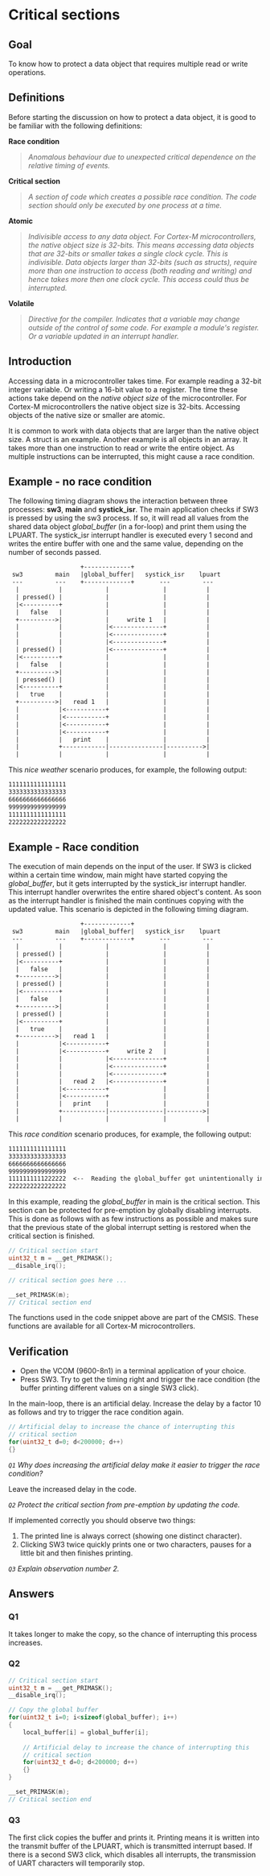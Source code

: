 # Critical sections

## Goal

To know how to protect a data object that requires multiple read or write operations.

## Definitions

Before starting the discussion on how to protect a data object, it is good to be familiar with the following definitions:

**Race condition**
> *Anomalous behaviour due to unexpected critical dependence on the relative timing of events.*

**Critical section**
> *A section of code which creates a possible race condition. The code section should only be executed by one process at a time.*

**Atomic**
> *Indivisible access to any data object. For Cortex-M microcontrollers, the native object size is 32-bits. This means accessing data objects that are 32-bits or smaller takes a single clock cycle. This is indivisible. Data objects larger than 32-bits (such as structs), require more than one instruction to access (both reading and writing) and hence takes more then one clock cycle. This access could thus be interrupted.*

**Volatile**
> *Directive for the compiler. Indicates that a variable may change outside of the control of some code. For example a module's register. Or a variable updated in an interrupt handler.*

## Introduction

Accessing data in a microcontroller takes time. For example reading a 32-bit integer variable. Or writing a 16-bit value to a register. The time these actions take depend on the *native object size* of the microcontroller. For Cortex-M microcontrollers the native object size is 32-bits. Accessing objects of the native size or smaller are atomic.

It is common to work with data objects that are larger than the native object size. A struct is an example. Another example is all objects in an array. It takes more than one instruction to read or write the entire object. As multiple instructions can be interrupted, this might cause a race condition.

## Example - no race condition

The following timing diagram shows the interaction between three processes: **sw3**, **main** and **systick_isr**. The main application checks if SW3 is pressed by using the sw3 process. If so, it will read all values from the shared data object *global_buffer* (in a for-loop) and print them using the LPUART. The systick_isr interrupt handler is executed every 1 second and writes the entire buffer with one and the same value, depending on the number of seconds passed.


```txt
                    +-------------+
 sw3         main   |global_buffer|   systick_isr    lpuart
 ---         ---    +-------------+       ---         ---
  |           |            |               |           |
  | pressed() |            |               |           |
  |<----------+            |               |           |
  |   false   |            |               |           |
  +---------->|            |     write 1   |           |
  |           |            |<--------------+           |
  |           |            |<--------------+           |
  |           |            |<--------------+           |
  | pressed() |            |<--------------+           |
  |<----------+            |               |           |
  |   false   |            |               |           |
  +---------->|            |               |           |
  | pressed() |            |               |           |
  |<----------+            |               |           |
  |   true    |            |               |           |
  +---------->|   read 1   |               |           |
  |           |<-----------+               |           |
  |           |<-----------+               |           |
  |           |<-----------+               |           |
  |           |<-----------+               |           |
  |           |   print    |               |           |
  |           +------------|---------------|---------->|
  |           |            |               |           |

```

This *nice weather* scenario produces, for example, the following output:

```txt
1111111111111111
3333333333333333
6666666666666666
9999999999999999
1111111111111111
2222222222222222
```

## Example - Race condition

The execution of main depends on the input of the user. If SW3 is clicked within a certain time window, main might have started copying the *global_buffer*, but it gets interrupted by the systick_isr interrupt handler. This interrupt handler overwrites the entire shared object's content. As soon as the interrupt handler is finished the main continues copying with the updated value. This scenario is depicted in the following timing diagram.

```txt
                    +-------------+
 sw3         main   |global_buffer|   systick_isr    lpuart
 ---         ---    +-------------+       ---         ---
  |           |            |               |           |
  | pressed() |            |               |           |
  |<----------+            |               |           |
  |   false   |            |               |           |
  +---------->|            |               |           |
  | pressed() |            |               |           |
  |<----------+            |               |           |
  |   false   |            |               |           |
  +---------->|            |               |           |
  | pressed() |            |               |           |
  |<----------+            |               |           |
  |   true    |            |               |           |
  +---------->|   read 1   |               |           |
  |           |<-----------+               |           |
  |           |<-----------+     write 2   |           |
  |           |            |<--------------+           |
  |           |            |<--------------+           |
  |           |            |<--------------+           |
  |           |   read 2   |<--------------+           |
  |           |<-----------+               |           |
  |           |<-----------+               |           |
  |           |   print    |               |           |
  |           +------------|---------------|---------->|
  |           |            |               |           |

```

This *race condition* scenario produces, for example, the following output:

```txt
1111111111111111
3333333333333333
6666666666666666
9999999999999999
1111111111222222  <--  Reading the global_buffer got unintentionally interrupted
2222222222222222
```

In this example, reading the *global_buffer* in main is the critical section. This section can be protected for pre-emption by globally disabling interrupts. This is done as follows with as few instructions as possible and makes sure that the previous state of the global interrupt setting is restored when the critical section is finished.

```C
// Critical section start
uint32_t m = __get_PRIMASK();
__disable_irq(); 

// critical section goes here ...

__set_PRIMASK(m);
// Critical section end
```

The functions used in the code snippet above are part of the CMSIS. These functions are available for all Cortex-M microcontrollers.

## Verification

- Open the VCOM (9600-8n1) in a terminal application of your choice.
- Press SW3. Try to get the timing right and trigger the race condition (the buffer printing different values on a single SW3 click).

In the main-loop, there is an artificial delay. Increase the delay by a factor 10 as follows and try to trigger the race condition again.

```C
// Artificial delay to increase the chance of interrupting this
// critical section
for(uint32_t d=0; d<200000; d++)
{}
```

*`Q1` Why does increasing the artificial delay make it easier to trigger the race condition?*

Leave the increased delay in the code.

*`Q2` Protect the critical section from pre-emption by updating the code.*

If implemented correctly you should observe two things:

1. The printed line is always correct (showing one distinct character).
2. Clicking SW3 twice quickly prints one or two characters, pauses for a little bit and then finishes printing.

*`Q3` Explain observation number 2.*

## Answers

### Q1

It takes longer to make the copy, so the chance of interrupting this process increases.

### Q2

```C
// Critical section start
uint32_t m = __get_PRIMASK();
__disable_irq();             

// Copy the global buffer
for(uint32_t i=0; i<sizeof(global_buffer); i++)
{
    local_buffer[i] = global_buffer[i];
    
    // Artificial delay to increase the chance of interrupting this
    // critical section
    for(uint32_t d=0; d<200000; d++)
    {}                
}

__set_PRIMASK(m);
// Critical section end   
```

### Q3

The first click copies the buffer and prints it. Printing means it is written into the transmit buffer of the LPUART, which is transmitted interrupt based. If there is a second SW3 click, which disables all interrupts, the transmission of UART characters will temporarily stop.
